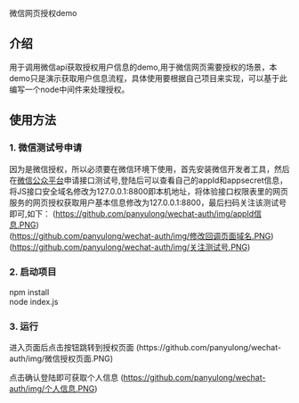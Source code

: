 微信网页授权demo

## 介绍
用于调用微信api获取授权用户信息的demo,用于微信网页需要授权的场景，本demo只是演示获取用户信息流程，具体使用要根据自己项目来实现，可以基于此编写一个node中间件来处理授权。

## 使用方法
### 1. 微信测试号申请
因为是微信授权，所以必须要在微信环境下使用，首先安装微信开发者工具，然后在[微信公众平台](https://mp.weixin.qq.com/debug/cgi-bin/sandbox?t=sandbox/login)申请接口测试号,登陆后可以查看自己的appId和appsecret信息，将JS接口安全域名修改为127.0.0.1:8800即本机地址，将体验接口权限表里的网页服务的网页授权获取用户基本信息修改为127.0.0.1:8800，最后扫码关注该测试号即可,如下：
(https://github.com/panyulong/wechat-auth/img/appId信息.PNG)<br />
(https://github.com/panyulong/wechat-auth/img/修改回调页面域名.PNG)<br />
(https://github.com/panyulong/wechat-auth/img/关注测试号.PNG)<br />

### 2. 启动项目
npm install<br />
node index.js<br />

### 3. 运行
<p>进入页面后点击按钮跳转到授权页面
(https://github.com/panyulong/wechat-auth/img/微信授权页面.PNG)<br />

点击确认登陆即可获取个人信息
(https://github.com/panyulong/wechat-auth/img/个人信息.PNG)</p>
